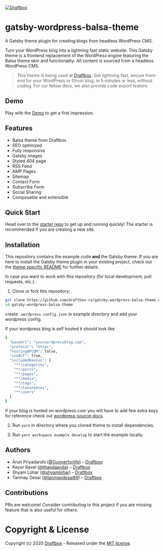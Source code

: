[![Draftbox](https://res.cloudinary.com/thinkcdnimages/image/upload/v1589291053/Draftbox/draftbox-for-github.svg)](https://draftbox.co)

# gatsby-wordpress-balsa-theme

A Gatsby theme plugin for creating blogs from headless WordPress CMS.

Turn your WordPress blog into a lightning fast static website. This Gatsby theme is a frontend replacement of the WordPress engine featuring the Balsa theme skin and functionality. All content is sourced from a headless WordPress CMS.

> This theme is being used at [Draftbox](https://draftbox.co). Get lightning fast, secure front-end for your WordPress or Ghost blog, in 5 minutes or less, without coding. For our fellow devs, we also provide code export feature.

## Demo

Play with the [Demo](https://wp-balsa-preview.draftbox.co/) to get a first impression.

## Features

- Balsa theme from Draftbox
- SEO optimized
- Fully responsive
- Gatsby images
- Styled 404 page
- RSS Feed
- AMP Pages
- Sitemap
- Contact Form
- Subscribe Form
- Social Sharing
- Composable and extensible

## Quick Start

Head over to the [starter repo](https://github.com/draftbox-co/gatsby-wordpress-balsa-starter) to get up and running quickly! The starter is recommended if you are creating a new site.

## Installation

This repository contains the example code **and** the Gatsby theme. If you are here to install the Gatsby theme plugin in your existing project, check out the [theme specific README](/gatsby-wordpress-balsa-theme/README.md) for further details.

In case you want to work with this repository (for local development, pull requests, etc.):

1. Clone or fork this repository:

```bash
git clone https://github.com/draftbox-co/gatsby-wordpress-balsa-theme.git
cd gatsby-wordpress-balsa-theme
```

create `.wordpress-config.json` in example directory and add your wordpress config.

If your wordpress blog is self hosted it should look like

```bash
{
  "baseUrl": "yourwordpressblog.com",
  "protocol": "https",
  "hostingWPCOM": false,
  "useACF": true,
  "includedRoutes": [
    "**/categories",
    "**/posts",
    "**/pages",
    "**/media",
    "**/tags",
    "**/taxonomies",
    "**/users"
  ]
}
```

if your blog is hosted on wordpress.com you will have to add few extra keys for reference check out [wordpress-source-docs](https://www.gatsbyjs.org/packages/gatsby-source-wordpress/).

2. Run `yarn` in directory where you cloned theme to install dependencies.

3. Run `yarn workspace example develop` to start the example locally.

## Authors
- Arun Priyadarshi ([@Gunnerforlife](https://github.com/Gunnerforlife)) – [Draftbox](https://draftbox.co)
- Keyur Raval ([@thandaanda](https://github.com/thandaanda)) – [Draftbox](https://draftbox.co)
- Shyam Lohar ([@shyamlohar](https://github.com/shyamlohar)) – [Draftbox](https://draftbox.co)
- Tanmay Desai ([@tanmaydesai89](https://github.com/tanmaydesai89)) – [Draftbox](https://draftbox.co)

## Contributions
PRs are welcome! Consider contributing to this project if you are missing feature that is also useful for others.

# Copyright & License

Copyright (c) 2020 [Draftbox](https://draftbox.co) - Released under the [MIT license](LICENSE).
